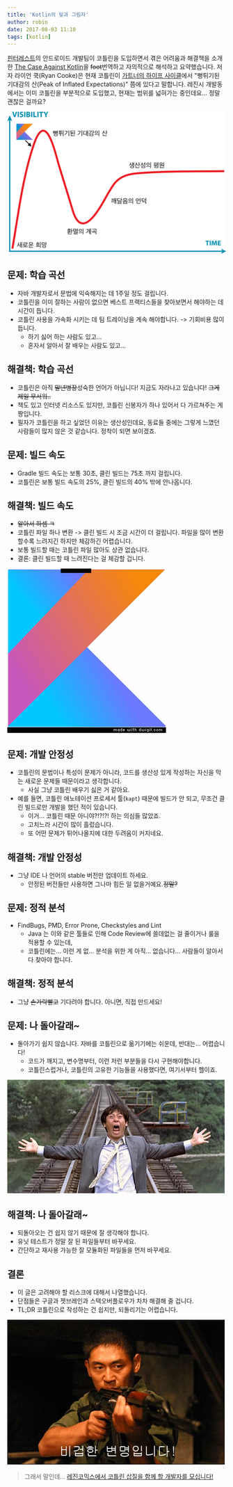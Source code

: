 ```yaml
---
title: 'Kotlin의 빛과 그림자'
author: robin
date: 2017-08-03 11:10
tags: [kotlin]
---
```


[핀터레스트](http://pinterest.com)의 안드로이드 개발팀이 코틀린을 도입하면서 겪은 어려움과 해결책을 소개한
[The Case Against Kotlin](https://medium.com/@Pinterest_Engineering/the-case-against-kotlin-2c574cb87953)을 ~~foot~~번역하고 자의적으로 해석하고 요약했습니다.
저자 라이언 쿡(Ryan Cooke)은 현재 코틀린이 [가트너의 하이프 사이클](https://en.wikipedia.org/wiki/Hype_cycle)에서 "뻥튀기된 기대감의 산(Peak of Inflated Expectations)" 쯤에 있다고 말합니다.
레진시 개발동에서는 이미 코틀린을 부분적으로 도입했고, 현재는 범위를 넓혀가는 중인데요... 정말 괜찮은 걸까요?
<!--more-->

![](/files/2017-08-03-the-case-against-kotlin/kotlin_in_hype_cycle.png)

## 문제: 학습 곡선

* 자바 개발자로서 문법에 익숙해지는 데 1주일 정도 걸립니다.
* 코틀린을 이미 잘하는 사람이 없으면 베스트 프랙티스들을 찾아보면서 해야하는 데 시간이 듭니다.
* 코틀린 사용을 가속화 시키는 데 팀 트레이닝을 계속 해야합니다. -> 기회비용 많이 듭니다.
	* 하기 싫어 하는 사람도 있고...
	* 혼자서 알아서 잘 배우는 사람도 있고...

## 해결책: 학습 곡선

* 코틀린은 아직 ~~말년병장~~성숙한 언어가 아닙니다! 지금도 자라나고 있습니다! ~~그게 제일 무서워..~~
* 책도 있고 인터넷 리소스도 있지만, 코틀린 신봉자가 하나 있어서 다 가르쳐주는 게 짱입니다.
* 필자가 코틀린을 하고 싶었던 이유는 생산성인데요, 동료들 중에는 그렇게 느꼈던 사람들이 많지 않은 것 같습니다. 정착이 되면 보이겠죠.

## 문제: 빌드 속도

* Gradle 빌드 속도는 보통 30초, 클린 빌드는 75초 까지 걸립니다.
* 코틀린은 보통 빌드 속도의 25%, 클린 빌드의 40% 밖에 안나옵니다.

## 해결책: 빌드 속도

* ~~알아서 하셈 ㅋ~~
* 코틀린 파일 하나 변환 -> 클린 빌드 시 조금 시간이 더 걸립니다. 파일을 많이 변환할수록 느려지긴 하지만 체감하긴 어렵습니다.
* 보통 빌드할 때는 코틀린 파일 많아도 상관 없습니다.
* 결론: 클린 빌드할 때 느려진다는 걸 체감할 겁니다.

![](/files/2017-08-03-the-case-against-kotlin/kotlin_deal_with_it.gif)

## 문제: 개발 안정성

* 코틀린의 문법이나 특성이 문제가 아니라, 코드를 생산성 있게 작성하는 자신을 막는 새로운 문제들 때문이라고 생각합니다.
	* 사실 그냥 코틀린 배우기 싫은 거 같아요.
* 예를 들면, 코틀린 애노테이션 프로세서 툴(`kapt`) 때문에 빌드가 안 되고, 무조건 클린 빌드로만 개발을 했던 적이 있습니다.
	* 이거... 코틀린 때문 아니야?!?!?! 하는 의심들 많았죠.
	* 고치느라 시간이 많이 흘렀습니다.
	* 또 어떤 문제가 튀어나올지에 대한 두려움이 커지네요.

## 해결책: 개발 안정성

* 그냥 IDE 나 언어의 stable 버전만 업데이트 하세요.
	* 안정된 버전들만 사용하면 그나마 힘든 일 없을거예요.~~정말?~~

## 문제: 정적 분석

* FindBugs, PMD, Error Prone, Checkstyles and Lint
	* Java 는 이와 같은 툴들로 인해 Code Review에 쓸데없는 걸 줄이거나 룰을 적용할 수 있는데,
	* 코틀린에는... 이런 게 없... 분석을 위한 게 아직... 없습니다... 사람들이 알아서 다 찾아야 합니다.

## 해결책: 정적 분석

* 그냥 ~~손가락빨고~~ 기다려야 합니다. 아니면, 직접 만드세요!

## 문제: 나 돌아갈래~ 

* 돌아가기 쉽지 않습니다. 자바를 코틀린으로 옮기기에는 쉬운데, 반대는... 어렵습니다!
	* 코드가 깨지고, 변수명부터, 이런 저런 부분들을 다시 구현해야합니다.
	* 코틀린스럽거나, 코틀린의 고유한 기능들을 사용했다면, 여기서부터 헬이죠.

![](/files/2017-08-03-the-case-against-kotlin/seol_in_peppermint_candy.jpg)

## 해결책: 나 돌아갈래~ 

* 되돌아오는 건 쉽지 않기 때문에 잘 생각해야 합니다.
* 유닛 테스트가 정말 잘 된 파일들부터 바꾸세요.
* 간단하고 재사용 가능한 잘 모듈화된 파일들을 먼저 바꾸세요.

## 결론

* 이 글은 고려해야 할 리스크에 대해서 나열했습니다.
* 단점들은 구글과 젯브레인과 스택오버플로우가 차차 해결해 줄 겁니다.
* TL;DR 코틀린으로 작성하는 건 쉽지만, 되돌리기는 어렵습니다.

![](/files/2017-08-03-the-case-against-kotlin/seol_in_silmido.jpg)

> 그래서 말인데... [레진코믹스에서 코틀린 삽질을 함께 할 개발자를 모십니다!](/recruit)

